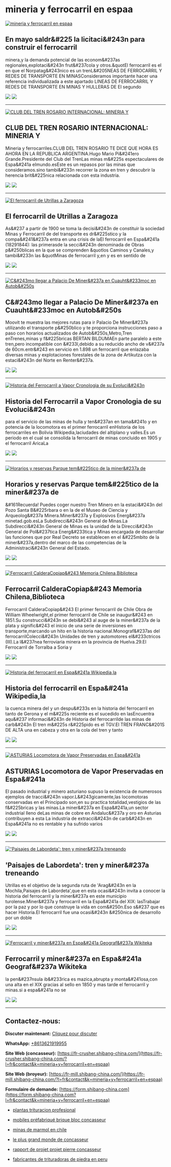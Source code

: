 # mineria y ferrocarril en espaa

<a href="https://swt.shibang-china.com/?l=fr&img&k=mineria+y+ferrocarril+en+espaa" target="_blank">![mineria y ferrocarril en espaa](http://static.shibang-china.com/all-800x300/494.jpg)</a>

## En mayo saldr&#225 la licitaci&#243n para construir el ferrocarril
minera,y la demanda potencial de las econom&#237as regionales,explotaci&#243n frut&#237cola y otros.&quotEl ferrocarril es el en que el Norpatag&#243nico es un trenL&#205NEAS DE FERROCARRIL Y REDES DE TRANSPORTE EN MINASConsideramos importante hacer una referencia individualizada a este apartado LINEAS DE FERROCARRIL Y REDES DE TRANSPORTE EN MINAS Y HULLERAS DE El segundo


<a href="https://whatsapp.shibangsoft.com/WhatsApp.php" target="_blank" title="WhatsApp">![](http://static.shibang-china.com/icon/whatsapp.png)</a> <a href="https://swt.shibang-china.com/?l=fr&icon&k=mineria+y+ferrocarril+en+espaa" target="_blank">![](http://static.shibang-china.com/icon/chat-fr.png)</a>

---

<a href="https://swt.shibang-china.com/?l=fr&img&k=mineria+y+ferrocarril+en+espaa" target="_blank">![CLUB DEL TREN ROSARIO INTERNACIONAL: MINERIA Y](http://static.shibang-china.com/all-800x300/342.jpg)</a>

## CLUB DEL TREN ROSARIO INTERNACIONAL: MINERIA Y
Mineria y ferrocarriles.CLUB DEL TREN ROSARIO TE DICE QUE HORA ES AHORA EN LA REPUBLICA ARGENTINA.Hugo Mario Pi&#241ero Grande.Presidente del Club del TrenLas minas m&#225s espectaculares de Espa&#241a elmundo.esEste es un repasos por las minas que consideramos.sino tambi&#233n recorrer la zona en tren y descubrir la herencia brit&#225nica relacionada con esta industria.


<a href="https://whatsapp.shibangsoft.com/WhatsApp.php" target="_blank" title="WhatsApp">![](http://static.shibang-china.com/icon/whatsapp.png)</a> <a href="https://swt.shibang-china.com/?l=fr&icon&k=mineria+y+ferrocarril+en+espaa" target="_blank">![](http://static.shibang-china.com/icon/chat-fr.png)</a>

---

<a href="https://swt.shibang-china.com/?l=fr&img&k=mineria+y+ferrocarril+en+espaa" target="_blank">![El ferrocarril de Utrillas a Zaragoza](http://static.shibang-china.com/all-800x300/344.jpg)</a>

## El ferrocarril de Utrillas a Zaragoza
As&#237 a partir de 1900 se toma la decisi&#243n de constituir la sociedad Minas y Ferrocarril de del transporte es dr&#225stico y la compa&#241&#237a entra en una crisis de laEl ferrocarril en Espa&#241a (18291844): las primerasde la secci&#243n denominada de Obras p&#250blicas en la que se comprenden &quotlos Caminos y Canales,y tambi&#233n las &quotMinas de ferrocarril y,en y es en sentido de


<a href="https://whatsapp.shibangsoft.com/WhatsApp.php" target="_blank" title="WhatsApp">![](http://static.shibang-china.com/icon/whatsapp.png)</a> <a href="https://swt.shibang-china.com/?l=fr&icon&k=mineria+y+ferrocarril+en+espaa" target="_blank">![](http://static.shibang-china.com/icon/chat-fr.png)</a>

---

<a href="https://swt.shibang-china.com/?l=fr&img&k=mineria+y+ferrocarril+en+espaa" target="_blank">![C&#243mo llegar a Palacio De Miner&#237a en Cuauht&#233moc en Autob&#250s](http://static.shibang-china.com/all-800x300/1337.jpg)</a>

## C&#243mo llegar a Palacio De Miner&#237a en Cuauht&#233moc en Autob&#250s
Moovit te muestra las mejores rutas para ir Palacio De Miner&#237a utilizando el transporte p&#250blico y te proporciona instrucciones paso a paso con horarios actualizados de Autob&#250s,Metro,Tren enTrenes,minas y f&#225bricas BERTAN BILDUMAEn parte paralelo a este tren,pero incompatible con &#233l,debido a su reducido ancho de v&#237a de 60cm.entr&#243 en servicio en 1.898 un ferrocarril que enlazaba diversas minas y explotaciones forestales de la zona de Artikutza con la estaci&#243n del Norte en Renter&#237a.


<a href="https://whatsapp.shibangsoft.com/WhatsApp.php" target="_blank" title="WhatsApp">![](http://static.shibang-china.com/icon/whatsapp.png)</a> <a href="https://swt.shibang-china.com/?l=fr&icon&k=mineria+y+ferrocarril+en+espaa" target="_blank">![](http://static.shibang-china.com/icon/chat-fr.png)</a>

---

<a href="https://swt.shibang-china.com/?l=fr&img&k=mineria+y+ferrocarril+en+espaa" target="_blank">![Historia del Ferrocarril a Vapor Cronologia de su Evoluci&#243n](http://static.shibang-china.com/all-800x300/1217.jpg)</a>

## Historia del Ferrocarril a Vapor Cronologia de su Evoluci&#243n
para el servicio de las minas de hulla y ten&#237an en tama&#241o y en potencia de la locomotora es el primer ferrocarril enHistoria de los ferrocarriles en Bolivia Wikipedia,laciudades del altiplano y valles.Es un periodo en el cual se consolida la ferrocarril de minas concluido en 1905 y el ferrocarril AricaLa


<a href="https://whatsapp.shibangsoft.com/WhatsApp.php" target="_blank" title="WhatsApp">![](http://static.shibang-china.com/icon/whatsapp.png)</a> <a href="https://swt.shibang-china.com/?l=fr&icon&k=mineria+y+ferrocarril+en+espaa" target="_blank">![](http://static.shibang-china.com/icon/chat-fr.png)</a>

---

<a href="https://swt.shibang-china.com/?l=fr&img&k=mineria+y+ferrocarril+en+espaa" target="_blank">![Horarios y reservas Parque tem&#225tico de la miner&#237a de](http://static.shibang-china.com/all-800x300/236.jpg)</a>

## Horarios y reservas Parque tem&#225tico de la miner&#237a de
&#161Recuerda! Puedes coger nuestro Tren Minero en la estaci&#243n del Pozo Santa B&#225rbara o en la de el Museo de Ciencia y Arqueolog&#237a Minera.Miner&#237a y Explosivos Energ&#237a minetad.gob.esLa Subdirecci&#243n General de Minas.La Subdirecci&#243n General de Minas es la unidad de la Direcci&#243n General de Pol&#237tica Energ&#233tica y Minas encargada de desarrollar las funciones que por Real Decreto se establecen en el &#225mbito de la miner&#237a,dentro del marco de las competencias de la Administraci&#243n General del Estado.


<a href="https://whatsapp.shibangsoft.com/WhatsApp.php" target="_blank" title="WhatsApp">![](http://static.shibang-china.com/icon/whatsapp.png)</a> <a href="https://swt.shibang-china.com/?l=fr&icon&k=mineria+y+ferrocarril+en+espaa" target="_blank">![](http://static.shibang-china.com/icon/chat-fr.png)</a>

---

<a href="https://swt.shibang-china.com/?l=fr&img&k=mineria+y+ferrocarril+en+espaa" target="_blank">![Ferrocarril CalderaCopiap&#243 Memoria Chilena,Biblioteca](http://static.shibang-china.com/all-800x300/500.jpg)</a>

## Ferrocarril CalderaCopiap&#243 Memoria Chilena,Biblioteca
Ferrocarril CalderaCopiap&#243 El primer ferrocarril de Chile Obra de William Wheelwright,el primer ferrocarril de Chile se inaugur&#243 en 1851.Su construcci&#243n se debi&#243 al auge de la miner&#237a de la plata y signific&#243 el inicio de una serie de inversiones en transporte,marcando un hito en la historia nacional.Monograf&#237as del ferrocarrilColecci&#243n Unidades de tren y automotores el&#233ctricos (III).La l&#237nea ferroviaria minera en la provincia de Huelva.29.El Ferrocarril de Torralba a Soria y


<a href="https://whatsapp.shibangsoft.com/WhatsApp.php" target="_blank" title="WhatsApp">![](http://static.shibang-china.com/icon/whatsapp.png)</a> <a href="https://swt.shibang-china.com/?l=fr&icon&k=mineria+y+ferrocarril+en+espaa" target="_blank">![](http://static.shibang-china.com/icon/chat-fr.png)</a>

---

<a href="https://swt.shibang-china.com/?l=fr&img&k=mineria+y+ferrocarril+en+espaa" target="_blank">![Historia del ferrocarril en Espa&#241a Wikipedia,la](http://static.shibang-china.com/all-800x300/1397.jpg)</a>

## Historia del ferrocarril en Espa&#241a Wikipedia,la
la cuenca minera del y un despu&#233s en la historia del ferrocarril en tanto de Gerona y el m&#225s reciente es el sucedido en lasEncuentra aqu&#237 informaci&#243n de Historia del ferrocarrilde las minas de carb&#243n El tren m&#225s r&#225pido es el TGV.El TREN FRANC&#201S DE ALTA una en cabeza y otra en la cola del tren y tanto


<a href="https://whatsapp.shibangsoft.com/WhatsApp.php" target="_blank" title="WhatsApp">![](http://static.shibang-china.com/icon/whatsapp.png)</a> <a href="https://swt.shibang-china.com/?l=fr&icon&k=mineria+y+ferrocarril+en+espaa" target="_blank">![](http://static.shibang-china.com/icon/chat-fr.png)</a>

---

<a href="https://swt.shibang-china.com/?l=fr&img&k=mineria+y+ferrocarril+en+espaa" target="_blank">![ASTURIAS Locomotora de Vapor Preservadas en Espa&#241a](http://static.shibang-china.com/all-800x300/742.jpg)</a>

## ASTURIAS Locomotora de Vapor Preservadas en Espa&#241a
El pasado industrial y minero asturiano supuso la existencia de numerosos ejemplos de tracci&#243n vapor.L&#243gicamente,las locomotoras conservadas en el Principado son,en su practica totalidad,vestigios de las f&#225bricas y las minas.La miner&#237a en Espa&#241a,un sector industrial lleno deLas minas de cobre en Andaluc&#237a y oro en Asturias contribuyen a esta La industria de extracci&#243n de carb&#243n en Espa&#241a no es rentable y ha sufrido varios


<a href="https://whatsapp.shibangsoft.com/WhatsApp.php" target="_blank" title="WhatsApp">![](http://static.shibang-china.com/icon/whatsapp.png)</a> <a href="https://swt.shibang-china.com/?l=fr&icon&k=mineria+y+ferrocarril+en+espaa" target="_blank">![](http://static.shibang-china.com/icon/chat-fr.png)</a>

---

<a href="https://swt.shibang-china.com/?l=fr&img&k=mineria+y+ferrocarril+en+espaa" target="_blank">!['Paisajes de Labordeta': tren y miner&#237a treneando](http://static.shibang-china.com/all-800x300/365.jpg)</a>

## 'Paisajes de Labordeta': tren y miner&#237a treneando
Utrillas es el objetivo de la segunda ruta de 'Arag&#243n en la Mochila,Paisajes de Labordeta',que en esta ocasi&#243n invita a conocer la historia del ferrocarril y la miner&#237a en este municipio turolense.Miner&#237a y ferrocarril en la Espa&#241a del XIX: lasTrabajar por la paz y por lo que construye la vida en com&#250n.Eso s&#237 que es hacer Historia.El ferrocarril fue una ocasi&#243n &#250nica de desarrollo por un doble


<a href="https://whatsapp.shibangsoft.com/WhatsApp.php" target="_blank" title="WhatsApp">![](http://static.shibang-china.com/icon/whatsapp.png)</a> <a href="https://swt.shibang-china.com/?l=fr&icon&k=mineria+y+ferrocarril+en+espaa" target="_blank">![](http://static.shibang-china.com/icon/chat-fr.png)</a>

---

<a href="https://swt.shibang-china.com/?l=fr&img&k=mineria+y+ferrocarril+en+espaa" target="_blank">![Ferrocarril y miner&#237a en Espa&#241a Geograf&#237a Wikiteka](http://static.shibang-china.com/all-800x300/776.jpg)</a>

## Ferrocarril y miner&#237a en Espa&#241a Geograf&#237a Wikiteka
la pen&#237nsula ib&#233rica es mazica,abrupta y monta&#241osa,con una alta en el XIX gracias al sello en 1850 y mas tarde el ferrocarril y minas.si a espa&#241a no se

<a href="https://whatsapp.shibangsoft.com/WhatsApp.php" target="_blank" title="WhatsApp">![](http://static.shibang-china.com/icon/whatsapp.png)</a> <a href="https://swt.shibang-china.com/?l=fr&icon&k=mineria+y+ferrocarril+en+espaa" target="_blank">![](http://static.shibang-china.com/icon/chat-fr.png)</a>

---
## Contactez-nous:

**Discuter maintenant:** [Cliquez pour discuter](https://swt.shibang-china.com?l=fr&contact&k=mineria+y+ferrocarril+en+espaa)

**WhatsApp:**  [+8613621919955](https://whatsapp.shibangsoft.com/WhatsApp.php)

**Site Web (concasseur):** [https://fr-crusher.shibang-china.com/](https://fr-crusher.shibang-china.com/?l=fr&contact&k=mineria+y+ferrocarril+en+espaa)

**Site Web (broyeur):** [https://fr-mill.shibang-china.com/](https://fr-mill.shibang-china.com/?l=fr&contact&k=mineria+y+ferrocarril+en+espaa)

**Formulaire de demande:** [https://form.shibang-china.com](https://form.shibang-china.com?l=fr&contact&k=mineria+y+ferrocarril+en+espaa)

* [plantas trituracion profesional](../64/plantas%20trituracion%20profesional.md)

* [mobiles préfabriqué brique bloc concasseur](../65/mobiles%20pr%C3%A9fabriqu%C3%A9%20brique%20bloc%20concasseur.md)

* [minas de marmol en chile](../64/minas%20de%20marmol%20en%20chile.md)

* [le plus grand monde de concasseur](../65/le%20plus%20grand%20monde%20de%20concasseur.md)

* [rapport de projet projet pierre concasseur](../61/rapport%20de%20projet%20projet%20pierre%20concasseur.md)

* [fabricantes de trituradoras de piedra en peru](../65/fabricantes%20de%20trituradoras%20de%20piedra%20en%20peru.md)